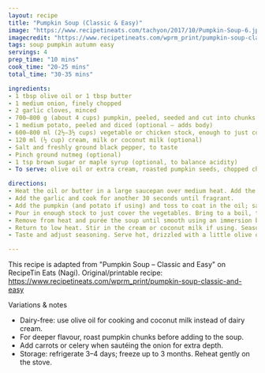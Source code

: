 ```yaml
---
layout: recipe
title: "Pumpkin Soup (Classic & Easy)"
image: "https://www.recipetineats.com/tachyon/2017/10/Pumpkin-Soup-6.jpg?resize=900%2C1260&zoom=0.72"
imagecredit: "https://www.recipetineats.com/wprm_print/pumpkin-soup-classic-and-easy"
tags: soup pumpkin autumn easy
servings: 4
prep_time: "10 mins"
cook_time: "20-25 mins"
total_time: "30-35 mins"

ingredients:
- 1 tbsp olive oil or 1 tbsp butter
- 1 medium onion, finely chopped
- 2 garlic cloves, minced
- 700–800 g (about 4 cups) pumpkin, peeled, seeded and cut into chunks
- 1 medium potato, peeled and diced (optional — adds body)
- 600–800 ml (2½–3½ cups) vegetable or chicken stock, enough to just cover the veg
- 120 ml (½ cup) cream, milk or coconut milk (optional)
- Salt and freshly ground black pepper, to taste
- Pinch ground nutmeg (optional)
- 1 tsp brown sugar or maple syrup (optional, to balance acidity)
- To serve: olive oil or extra cream, roasted pumpkin seeds, chopped chives

directions:
- Heat the oil or butter in a large saucepan over medium heat. Add the chopped onion and sauté for 5–7 minutes until soft and translucent.
- Add the garlic and cook for another 30 seconds until fragrant.
- Add the pumpkin (and potato if using) and toss to coat in the oil; sauté for 2–3 minutes.
- Pour in enough stock to just cover the vegetables. Bring to a boil, then reduce to a simmer and cook uncovered until the pumpkin (and potato) are very tender, about 15–20 minutes.
- Remove from heat and purée the soup until smooth using an immersion blender. (Alternatively, blend in batches in a stand blender — be careful with hot liquids.)
- Return to low heat. Stir in the cream or coconut milk if using. Season with salt, pepper, nutmeg and a little brown sugar or maple syrup if desired. Warm gently — do not boil if using dairy.
- Taste and adjust seasoning. Serve hot, drizzled with a little olive oil or cream and sprinkled with roasted pumpkin seeds and chopped chives.

---
```

This recipe is adapted from "Pumpkin Soup – Classic and Easy" on RecipeTin Eats (Nagi).
Original/printable recipe: https://www.recipetineats.com/wprm_print/pumpkin-soup-classic-and-easy

Variations & notes
- Dairy-free: use olive oil for cooking and coconut milk instead of dairy cream.
- For deeper flavour, roast pumpkin chunks before adding to the soup.
- Add carrots or celery when sautéing the onion for extra depth.
- Storage: refrigerate 3–4 days; freeze up to 3 months. Reheat gently on the stove.
